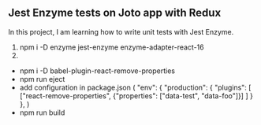 ## Jest Enzyme tests on Joto app with Redux

In this project, I am learning how to write unit tests with Jest Enzyme.

1) npm i -D enzyme jest-enzyme enzyme-adapter-react-16
2) 
  - npm i -D babel-plugin-react-remove-properties
  - npm run eject
  - add configuration in package.json (
    "env": {
      "production": {
        "plugins": [
          ["react-remove-properties", {"properties": ["data-test", "data-foo"]}]
        ]
      }
    },
  )
  - npm run build
